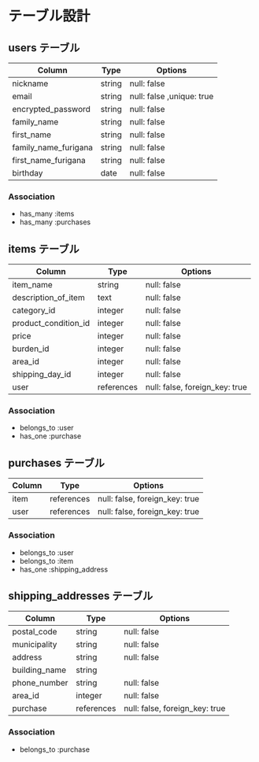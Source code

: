 # テーブル設計

## users テーブル

| Column               | Type   | Options                   |
| --------             | ------ | -----------               |
| nickname             | string | null: false               |
| email                | string | null: false ,unique: true |
| encrypted_password   | string | null: false               |
| family_name          | string | null: false               |
| first_name           | string | null: false               |
| family_name_furigana | string | null: false               |
| first_name_furigana  | string | null: false               |
| birthday             | date   | null: false               |

### Association
- has_many :items
- has_many :purchases

## items テーブル

| Column               | Type       | Options                        |
| --------             | ------     | -----------                    |
| item_name            | string     | null: false                    |
| description_of_item  | text       | null: false                    |
| category_id          | integer    | null: false                    |
| product_condition_id | integer    | null: false                    |
| price                | integer    | null: false                    |
| burden_id            | integer    | null: false                    |
| area_id              | integer    | null: false                    |
| shipping_day_id      | integer    | null: false                    |
| user                 | references | null: false, foreign_key: true |

### Association
- belongs_to :user
- has_one :purchase

## purchases テーブル

| Column           | Type          | Options                        |
| --------         | ------        | -----------                    |
| item             | references    | null: false, foreign_key: true |
| user             | references    | null: false, foreign_key: true |

### Association
- belongs_to :user
- belongs_to :item
- has_one :shipping_address

## shipping_addresses テーブル

| Column        | Type       | Options                        |
| ------------- | ------     | -----------                    |
| postal_code   | string     | null: false                    |
| municipality  | string     | null: false                    |
| address       | string     | null: false                    |
| building_name | string     |                                |
| phone_number  | string     | null: false                    |
| area_id       | integer    | null: false                    |
| purchase      | references | null: false, foreign_key: true |

### Association
- belongs_to :purchase
